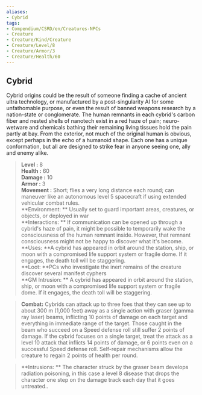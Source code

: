 ```yaml
---
aliases:
- Cybrid
tags:
- Compendium/CSRD/en/Creatures-NPCs
- Creature
- Creature/Kind/Creature
- Creature/Level/8
- Creature/Armor/3
- Creature/Health/60
---
```


  
## Cybrid  
Cybrid origins could be the result of someone finding a cache of ancient ultra technology, or manufactured by a post-singularity AI for some unfathomable purpose, or even the result of banned weapons research by a nation-state or conglomerate. The human remnants in each cybrid's carbon fiber and nested shells of nanotech exist in a red haze of pain; neuro-wetware and chemicals bathing their remaining living tissues hold the pain partly at bay. 
	From the exterior, not much of the original human is obvious, except perhaps in the echo of a humanoid shape. Each one has a unique conformation, but all are designed to strike fear in anyone seeing one, ally and enemy alike.  

  
> **Level :** 8  
> **Health :** 60  
> **Damage :** 10  
> **Armor :** 3  
> **Movement :** Short; flies a very long distance each round; can maneuver like an autonomous level 5 spacecraft if using extended vehicular combat rules.  
> **Environment: ** Usually set to guard important areas, creatures, or objects, or deployed in war  
> **Interactions: ** If communication can be opened up through a cybrid's haze of pain, it might be possible to temporarily wake the consciousness of the human remnant inside. However, that remnant consciousness might not be happy to discover what it's become.  
> **Uses: **A cybrid has appeared in orbit around the station, ship, or moon with a compromised life support system or fragile dome. If it engages, the death toll will be staggering.  
> **Loot: **PCs who investigate the inert remains of the creature discover several manifest cyphers  
> **GM Intrusion: ** A cybrid has appeared in orbit around the station, ship, or moon with a compromised life support system or fragile dome. If it engages, the death toll will be staggering.  

> **Combat:** 
> Cybrids can attack up to three foes that they can see up to about 300 m (1,000 feet) away as a single action with graser (gamma ray laser) beams, inflicting 10 points of damage on each target and everything in immediate range of the target. Those caught in the beam who succeed on a Speed defense roll still suffer 2 points of damage. If the cybrid focuses on a single target, treat the attack as a level 10 attack that inflicts 14 points of damage, or 6 points even on a successful Speed defense roll.
 Self-repair mechanisms allow the creature to regain 2 points of health per round.  
  

> **Intrusions: ** 
> The character struck by the graser beam develops radiation poisoning, in this case a level 8 disease that drops the character one step on the damage track each day that it goes untreated..  
